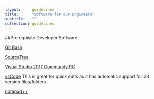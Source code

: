 ```yaml
---
layout:     guidelines
title:      "Software for our Engineers"
subtitle:   ""
collection: guidelines
---
```

 
##Prerequisite Developer Software

[Git Bash](https://git-scm.com/download/win)

[SourceTree](sourcetreeapp.com)

[Visual Studio 2017 Community RC](https://www.visualstudio.com/vs/visual-studio-2017-rc/)

[vsCode](http://code.visualstudio.com/) 
This is great for quick edits as it has automatic support for Git version files/folders

[notepad++](https://notepad-plus-plus.org/)

